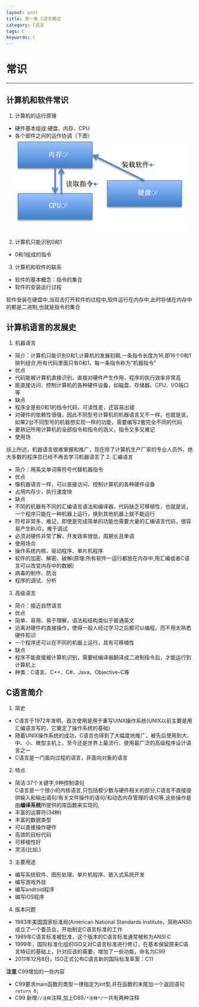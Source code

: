 ```yaml
---
layout: post
title: 第一章 C语言概述
category: C语言
tags: C
keywords: C
---
```


# 常识
---
## 计算机和软件常识
1. 计算机的运行原理
* 硬件基本组成:硬盘、内存、CPU
* 各个部件之间的运作协调（下图）
![图片](https://raw.githubusercontent.com/zhoghua123/imgsBed/master/Snip20171020_2.png)

2. 计算机只能识别0和1
* 0和1组成的指令
3. 计算机和软件的联系
* 软件的基本概念：指令的集合
* 软件的安装运行过程

软件安装在硬盘中,当双击打开软件的过程中,软件运行在内存中,此时存储在内存中的都是二进制,也就是指令的集合

## 计算机语言的发展史
1.    机器语言
*    简介：计算机只能识别0和1,计算机的发展初期,一条指令长度为16,即16个0和1排列组合,所有代码里面只有0和1，每一条指令称为“机器指令”
*    优点
* 代码能被计算机直接识别，直接对硬件产生作用，程序的执行效率非常高
* 能直接访问、控制计算机的各种硬件设备，如磁盘、存储器、CPU、I/O端口等
* 缺点
* 程序全是些0和1的指令代码，可读性差，还容易出错
* 对硬件的依赖性很强，因此不同型号计算机的机器语言又不一样。也就是说，如果2台不同型号的机器想实现一样的功能，需要编写2套完全不同的代码
* 要熟记所用计算机的全部指令和指令的涵义，指令又多又难记
*    使用场

综上所述，机器语言很难掌握和推广，现在除了计算机生产厂家的专业人员外，绝大多数的程序员已经不再去学习机器语言了
2. 汇编语言
* 简介：用英文单词等符号代替机器指令
* 优点
* 像机器语言一样，可以直接访问、控制计算机的各种硬件设备
* 占用内存少，执行速度快
* 缺点
* 不同的机器有不同的汇编语言语法和编译器，代码缺乏可移植性，也就是说，一个程序只能在一种机器上运行，换到其他机器上就不能运行
* 符号非常多、难记，即使是完成简单的功能也需要大量的汇编语言代码，很容易产生BUG，难于调试
* 必须对硬件非常了解，开发效率很低，周期长且单调
* 使用场合
* 操作系统内核、驱动程序、单片机程序
* 软件的加密、解密、破解(原理:所有软件一运行都放在内存中,用汇编或者C语言可以改变内存中的数据)
* 病毒的制作、防治
* 程序的调试、分析
3. 高级语言
* 简介：接近自然语言
* 优点
* 简单、易用、易于理解，语法和结构类似于普通英文
* 远离对硬件的直接操作，使得一般人经过学习之后都可以编程，而不用太熟悉硬件知识
* 一个程序还可以在不同的机器上运行，具有可移植性
* 缺点
* 程序不能直接被计算机识别，需要经编译器翻译成二进制指令后，才能运行到计算机上
* 种类：C语言、C++、C#、Java、Objective-C等

## C语言简介
1. 简史
* C语言于1972年发明，首次使用是用于重写UINX操作系统(UNIX以前主要是用汇编语言写的，它奠定了操作系统的基础)
* 随着UNIX操作系统的成功，C语言也得到了大幅度地推广，被先后使用到大、中、小、微型主机上，至今还是世界上最流行、使用最广泛的高级程序设计语言之一
* C语言是一门面向过程的语言，非面向对象的语言
2. 特点
* 简洁:37个关键字,9种控制语句<br>
C语言是一个很小的内核语言,只包括极少数与硬件相关的部分,C语言不直接提供输入和输出语句/有关文件操作的语句/和动态内存管理的语句等,这些操作是由**编译系统**所提供的库函数来实现的,
* 丰富的运算符(34种)
* 丰富的数据类型
* 可以直接操作硬件
* 高效的目标代码
* 可移植性好
* 灵活(比如,)
3. 主要用途
* 编写系统软件、图形处理、单片机程序、嵌入式系统开发
* 编写游戏外挂
* 编写android程序
* 编写iOS程序
4. 版本问题
* 1983年美国国家标准局(American National Standards Institute，简称ANSI)成立了一个委员会，开始制定C语言标准的工作
* 1989年C语言标准被批准，这个版本的C语言标准通常被称为ANSI C
* 1999年，国际标准化组织ISO又对C语言标准进行修订，在基本保留原来C语言特征的基础上，针对应该的需要，增加了一些功能，命名为C99
* 2011年12月8日，ISO正式公布C语言新的国际标准草案：C11

**注意**:C99增加的一些内容

* C99要求main函数的类型一律指定为int型,并在函数的末尾加一个返回语句`return 0;`
*  C99 新增`//注释`注释,加上C89`/*注释*/`一共有两种注释


